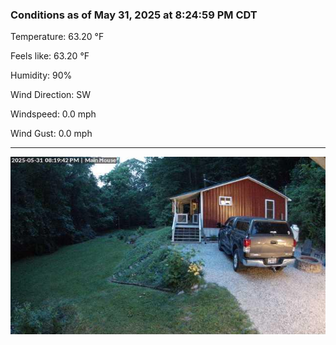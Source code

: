 ### Conditions as of May 31, 2025 at 8:24:59 PM CDT 

Temperature: 63.20 &deg;F

Feels like: 63.20 &deg;F

Humidity: 90%

Wind Direction: SW

Windspeed: 0.0 mph

Wind Gust: 0.0 mph

---

<img src="./images/latest.jpeg"/>

